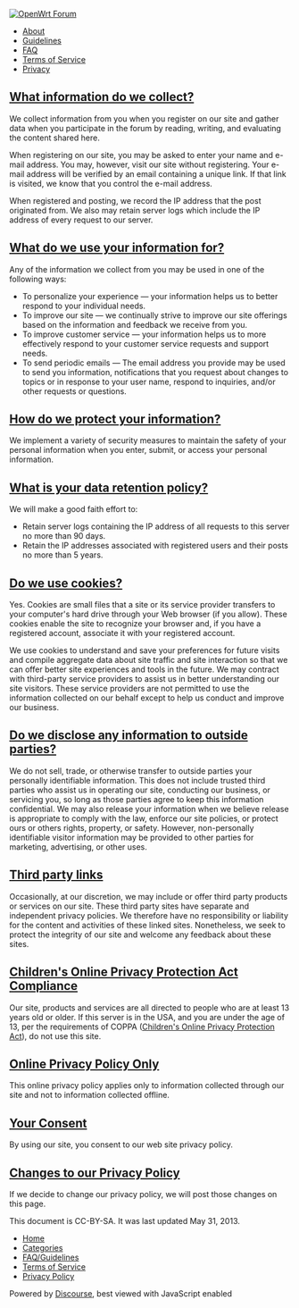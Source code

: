  [![OpenWrt Forum](https://forum.openwrt.org/uploads/default/original/2X/c/cefd23e3c0d85883f3994c2926facc273ea70bc0.png)](https://forum.openwrt.org/) 

*   [About](https://forum.openwrt.org/about)
*   [Guidelines](https://forum.openwrt.org/guidelines)
*   [FAQ](https://openwrt.org/faq)
*   [Terms of Service](https://forum.openwrt.org/tos)
*   [Privacy](https://forum.openwrt.org/privacy)

[What information do we collect?](#collect)
-------------------------------------------

We collect information from you when you register on our site and gather data when you participate in the forum by reading, writing, and evaluating the content shared here.

When registering on our site, you may be asked to enter your name and e-mail address. You may, however, visit our site without registering. Your e-mail address will be verified by an email containing a unique link. If that link is visited, we know that you control the e-mail address.

When registered and posting, we record the IP address that the post originated from. We also may retain server logs which include the IP address of every request to our server.

[What do we use your information for?](#use)
--------------------------------------------

Any of the information we collect from you may be used in one of the following ways:

*   To personalize your experience — your information helps us to better respond to your individual needs.
*   To improve our site — we continually strive to improve our site offerings based on the information and feedback we receive from you.
*   To improve customer service — your information helps us to more effectively respond to your customer service requests and support needs.
*   To send periodic emails — The email address you provide may be used to send you information, notifications that you request about changes to topics or in response to your user name, respond to inquiries, and/or other requests or questions.

[How do we protect your information?](#protect)
-----------------------------------------------

We implement a variety of security measures to maintain the safety of your personal information when you enter, submit, or access your personal information.

[What is your data retention policy?](#data-retention)
------------------------------------------------------

We will make a good faith effort to:

*   Retain server logs containing the IP address of all requests to this server no more than 90 days.
*   Retain the IP addresses associated with registered users and their posts no more than 5 years.

[Do we use cookies?](#cookies)
------------------------------

Yes. Cookies are small files that a site or its service provider transfers to your computer's hard drive through your Web browser (if you allow). These cookies enable the site to recognize your browser and, if you have a registered account, associate it with your registered account.

We use cookies to understand and save your preferences for future visits and compile aggregate data about site traffic and site interaction so that we can offer better site experiences and tools in the future. We may contract with third-party service providers to assist us in better understanding our site visitors. These service providers are not permitted to use the information collected on our behalf except to help us conduct and improve our business.

[Do we disclose any information to outside parties?](#disclose)
---------------------------------------------------------------

We do not sell, trade, or otherwise transfer to outside parties your personally identifiable information. This does not include trusted third parties who assist us in operating our site, conducting our business, or servicing you, so long as those parties agree to keep this information confidential. We may also release your information when we believe release is appropriate to comply with the law, enforce our site policies, or protect ours or others rights, property, or safety. However, non-personally identifiable visitor information may be provided to other parties for marketing, advertising, or other uses.

[Third party links](#third-party)
---------------------------------

Occasionally, at our discretion, we may include or offer third party products or services on our site. These third party sites have separate and independent privacy policies. We therefore have no responsibility or liability for the content and activities of these linked sites. Nonetheless, we seek to protect the integrity of our site and welcome any feedback about these sites.

[Children's Online Privacy Protection Act Compliance](#coppa)
-------------------------------------------------------------

Our site, products and services are all directed to people who are at least 13 years old or older. If this server is in the USA, and you are under the age of 13, per the requirements of COPPA ([Children's Online Privacy Protection Act](https://en.wikipedia.org/wiki/Children%27s_Online_Privacy_Protection_Act)), do not use this site.

[Online Privacy Policy Only](#online)
-------------------------------------

This online privacy policy applies only to information collected through our site and not to information collected offline.

[Your Consent](#consent)
------------------------

By using our site, you consent to our web site privacy policy.

[Changes to our Privacy Policy](#changes)
-----------------------------------------

If we decide to change our privacy policy, we will post those changes on this page.

This document is CC-BY-SA. It was last updated May 31, 2013.

*   [Home](https://forum.openwrt.org/)
*   [Categories](https://forum.openwrt.org/categories)
*   [FAQ/Guidelines](https://forum.openwrt.org/guidelines)
*   [Terms of Service](https://forum.openwrt.org/tos)
*   [Privacy Policy](https://forum.openwrt.org/privacy)

Powered by [Discourse](https://www.discourse.org/), best viewed with JavaScript enabled